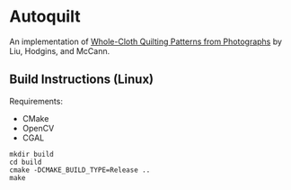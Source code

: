 # Autoquilt

An implementation of [Whole-Cloth Quilting Patterns from Photographs](https://textiles-lab.github.io/publications/2017-autoquilt/) by Liu, Hodgins, and McCann.

## Build Instructions (Linux)

Requirements:
* CMake
* OpenCV
* CGAL

```
mkdir build
cd build
cmake -DCMAKE_BUILD_TYPE=Release ..
make
```
